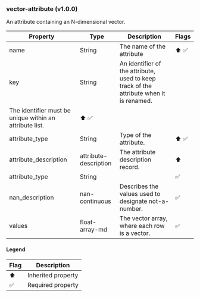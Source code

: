 ### vector-attribute (v1.0.0)
An attribute containing an N-dimensional vector.

| Property | Type | Description | Flags |
|---|---|---|---|
| name | String | The name of the attribute | ⬆️ ✅ |
| key | String | An identifier of the attribute, used to keep track of the attribute when it is renamed.
The identifier must be unique within an attribute list. | ⬆️ ✅ |
| attribute_type | String | Type of the attribute. | ⬆️ ✅ |
| attribute_description | attribute-description | The attribute description record. | ⬆️ |
| attribute_type | String |  | ✅ |
| nan_description | nan-continuous | Describes the values used to designate not-a-number. | ✅ |
| values | float-array-md | The vector array, where each row is a vector. | ✅ |


#### Legend

| Flag | Description |
| --- | --- |
| ⬆️ | Inherited property |
| ✅ | Required property |

